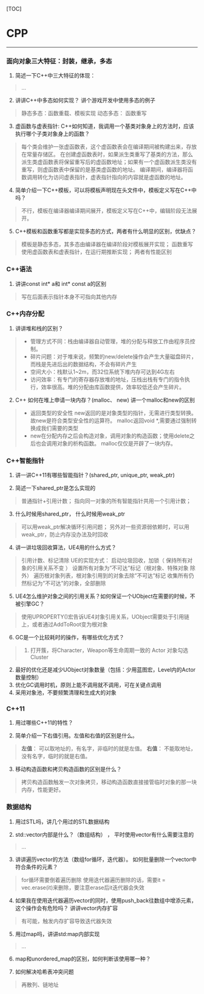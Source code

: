 [TOC]
# CPP
***

### 面向对象三大特征：**封装，继承，多态**
1. 简述一下C++中三大特征的体现：
> ...

2. 讲讲C++中多态如何实现？ 讲个游戏开发中使用多态的例子
> 静态多态：函数重载、模板实现
动态多态： 函数重写

3. 虚函数与虚表指针: C++如何知道，我调用一个基类对象身上的方法时，应该执行哪个子类对象身上的函数？
> 每个类会维护一张虚函数表，这个虚函数表会在编译期间被构建出来，存放在常量存储区。
在创建虚函数表时，如果派生类重写了基类的方法，那么派生类虚函数表将保留重写后的虚函数地址；如果有一个虚函数派生类没有重写，则虚函数表中保留的是基类虚函数的地址。
编译期间，编译器将函数调用转化为访问虚表指针，虚表指针指向的内容就是虚函数的地址。

4. 简单介绍一下C++模板，可以将模板声明现在头文件中，模板定义写在C++中吗？
> 不行，模板在编译器编译期间展开，模板定义写在C++中，编辑阶段无法展开。

5. C++模板和函数重写都是实现多态的方式，两者有什么明显的区别，优缺点？
> 模板是静态多态，其多态由编译器在编译阶段对模板展开实现； 函数重写使用虚函数表和虚表指针，在运行期推断实现； 
两者有性能区别

### C++语法
1. 讲讲const int* a和 int* const a的区别
> 写在后面表示指针本身不可指向其他内存


### C++内存分配
1. 讲讲堆和栈的区别？
> - 管理方式不同：栈由编译器自动管理，堆的分配与释放工作由程序员控制。
> - 碎片问题：对于堆来说，频繁的new/delete操作会产生大量磁盘碎片，而栈是先进后出的数据结构，不会有碎片产生
> - 空间大小：栈默认1~2m，而32位系统下堆内存可达到4G左右
> - 访问效率：有专门的寄存器存放堆的地址，压栈出栈有专门的指令执行，效率很高。堆的分配由库函数提供，效率较低还会产生碎片。

2. C++ 如何在堆上申请一块内存？(malloc、 new) 讲一个malloc和new的区别
> - 返回类型的安全性
    new返回的是对象类型的指针，无需进行类型转换。故new是符合类型安全性的运算符。
    malloc返回void *,需要通过强制转换成我们需要的类型
> - new在分配内存之后会构造对象，调用对象的构造函数；使用delete之后也会调用对象的析构函数。
malloc仅仅是开辟了一块内存。


### C++智能指针
1. 讲一讲C++11有哪些智能指针？(shared_ptr, unique_ptr, weak_ptr)

2. 简述一下shared_ptr是怎么实现的
> 普通指针+引用计数； 指向同一对象的所有智能指针共用一个引用计数；

3. 什么时候用shared_ptr， 什么时候用weak_ptr
> 可以用weak_ptr解决循环引用问题； 另外对一些资源弱依赖时，可以用weak_ptr，防止内存没办法及时回收

4. 讲一讲垃圾回收算法，UE4用的什么方式？
> 引用计数、标记清除
UE的实现方式：
启动垃圾回收，加锁（ 保持所有对象的引用关系不变 ）
设置所有对象为”不可达”标记（根对象、特殊对象 除外）
遍历根对象列表，根对象引用到的对象去除”不可达”标记
收集所有仍然标记为”不可达”的对象，全部删除

5. UE4怎么维护对象之间的引用关系？如何保证一个UObject在需要的时候，不被引擎GC？
> 使用UPROPERTY()宏告诉UE4对象引用关系，UObject需要处于引用链上，或者通过AddToRoot变为根对象

6. GC是一个比较耗时的操作，有哪些优化方式？
> 1. 打开簇，将Character，Weapon等生命周期一致的 Actor 对象勾选 Cluster
2. 最好的优化还是减少UObject对象数量（包括：少用蓝图宏，Level内的Actor数量控制）
3. 优化GC调用时机，原则上能不调用就不调用，可在关键点调用
4. 采用对象池，不要频繁清理和生成大的对象

### C++11
1. 用过哪些C++11的特性？

2. 简单介绍一下右值引用。左值和右值的区别是什么。
> **左值**： 可以取地址的，有名字，非临时的就是左值。
**右值**： 不能取地址，没有名字，临时的就是右值。

3. 移动构造函数和拷贝构造函数的区别是什么？
> 拷贝构造函数触发一次对象拷贝，移动构造函数直接接管临时对象的那一块内存，性能更好。


### 数据结构
1. 用过STL吗，讲几个用过的STL数据结构

2. std::vector内部是什么？（数组结构） ， 平时使用vector有什么需要注意的
> ...

3. 讲讲遍历vector的方法（数组for循环，迭代器）。 如何批量删除一个vector中符合条件的元素？ 
> for循环需要倒着遍历删除
使用迭代器遍历删除的话，需要it = vec.erase(it)来删除，要注意erase后it迭代器会失效

4. 如果我在使用迭代器遍历vector的同时，使用push_back往数组中增添元素，这个操作会有危险吗？ 讲讲vector内存扩容
> 有可能，触发内存扩容导致迭代器失效

5. 用过map吗，讲讲std:map内部实现
> ...

6. map和unordered_map的区别，如何判断该使用哪一种？

7. 如何解决哈希表冲突问题
> 再散列、链地址
